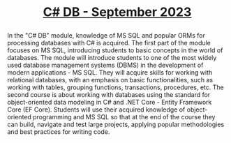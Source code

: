 # <p align="center"><a href="https://softuni.bg/modules/22/csharp-db/1420"> C# DB - September 2023 <a/><p>

In the "C# DB" module, knowledge of MS SQL and popular ORMs for processing databases with C# is acquired. The first part of the module focuses on MS SQL, introducing students to basic concepts in the world of databases. The module will introduce students to one of the most widely used database management systems (DBMS) in the development of modern applications - MS SQL. They will acquire skills for working with relational databases, with an emphasis on basic functionalities, such as working with tables, grouping functions, transactions, procedures, etc. The second course is about working with databases using the standard for object-oriented data modeling in C# and .NET Core - Entity Framework Core (EF Core). 
Students will use their acquired knowledge of object-oriented programming and MS SQL so that at the end of the course they can build, navigate and test large projects, applying popular methodologies and best practices for writing code.

